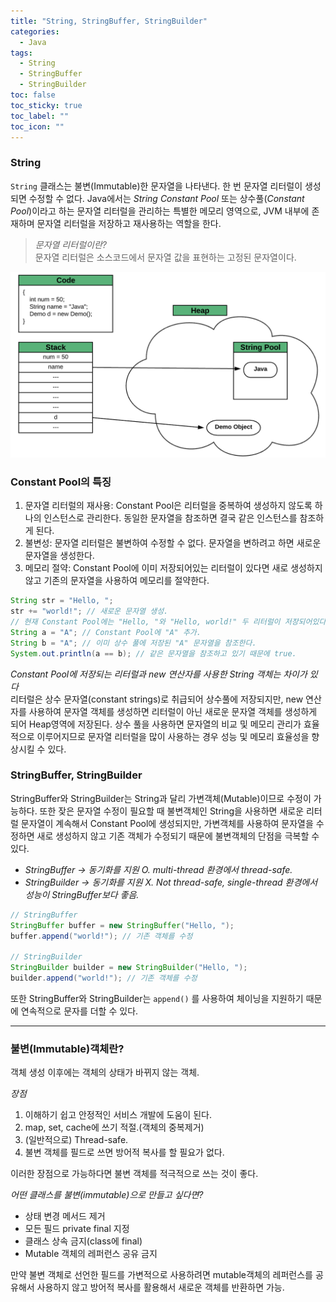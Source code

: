 ```yaml
---
title: "String, StringBuffer, StringBuilder"
categories:
  - Java
tags:
  - String
  - StringBuffer
  - StringBuilder
toc: false
toc_sticky: true
toc_label: ""
toc_icon: ""
---
```


### String

`String` 클래스는 불변(Immutable)한 문자열을 나타낸다. 한 번 문자열 리터럴이 생성되면 수정할 수 없다. Java에서는 *String Constant Pool* 또는 상수풀(*Constant Pool*)이라고 하는 문자열 리터럴을 관리하는 특별한 메모리 영역으로, JVM 내부에 존재하며 문자열 리터럴을 저장하고 재사용하는 역할을 한다.

>*문자열 리터럴이란?*<br>
> 문자열 리터럴은 소스코드에서 문자열 값을 표현하는 고정된 문자열이다.

![StringPool.png](..%2F..%2Fimage%2FforPost%2FStringPool.png)

### Constant Pool의 특징
1. 문자열 리터럴의 재사용: Constant Pool은 리터럴을 중복하여 생성하지 않도록 하나의 인스턴스로 관리한다. 동일한 문자열을 참조하면 결국 같은 인스턴스를 참조하게 된다.
2. 불변성: 문자열 리터럴은 불변하여 수정할 수 없다. 문자열을 변하려고 하면 새로운 문자열을 생성한다.
3. 메모리 절약: Constant Pool에 이미 저장되어있는 리터럴이 있다면 새로 생성하지 않고 기존의 문자열을 사용하여 메모리를 절약한다.

```java
String str = "Hello, ";
str += "world!"; // 새로운 문자열 생성.
// 현재 Constant Pool에는 "Hello, "와 "Hello, world!" 두 리터럴이 저장되어있다.
String a = "A"; // Constant Pool에 "A" 추가.
String b = "A"; // 이미 상수 풀에 저장된 "A" 문자열을 참조한다.
System.out.println(a == b); // 같은 문자열을 참조하고 있기 때문에 true.
```

*Constant Pool에 저장되는 리터럴과 new 연산자를 사용한 String 객체는 차이가 있다*<br>
리터럴은 상수 문자열(constant strings)로 취급되어 상수풀에 저장되지만, new 연산자를 사용하여 문자열 객체를 생성하면 리터럴이 아닌 새로운 문자열 객체를 생성하게 되어 Heap영역에 저장된다. 상수 풀을 사용하면 문자열의 비교 및 메모리 관리가 효율적으로 이루어지므로 문자열 리터럴을 많이 사용하는 경우 성능 및 메모리 효율성을 향상시킬 수 있다. 

### StringBuffer, StringBuilder

StringBuffer와 StringBuilder는 String과 달리 가변객체(Mutable)이므로 수정이 가능하다. 
또한 잦은 문자열 수정이 필요할 때 불변객체인 String을 사용하면 새로운 리터럴 문자열이 계속해서 Constant Pool에 생성되지만, 가변객체를 사용하여 문자열을 수정하면 새로 생성하지 않고 기존 객체가 수정되기 때문에 불변객체의 단점을 극복할 수 있다. 

- *StringBuffer → 동기화를 지원 O. multi-thread 환경에서 thread-safe.*
- *StringBuilder → 동기화를 지원 X. Not thread-safe, single-thread 환경에서 성능이 StringBuffer보다 좋음.*
```java
// StringBuffer
StringBuffer buffer = new StringBuffer("Hello, ");
buffer.append("world!"); // 기존 객체를 수정

// StringBuilder
StringBuilder builder = new StringBuilder("Hello, ");
builder.append("world!"); // 기존 객체를 수정
```
또한 StringBuffer와 StringBuilder는 `append()` 를 사용하여 체이닝을 지원하기 때문에 연속적으로 문자를 더할 수 있다. 

---

### 불변(Immutable)객체란?

객체 생성 이후에는 객체의 상태가 바뀌지 않는 객체.

*장점*

1. 이해하기 쉽고 안정적인 서비스 개발에 도움이 된다.
2. map, set, cache에 쓰기 적절.(객체의 중복제거)
3. (일반적으로) Thread-safe.
4. 불변 객체를 필드로 쓰면 방어적 복사를 할 필요가 없다.

이러한 장점으로 가능하다면 불변 객체를 적극적으로 쓰는 것이 좋다.

*어떤 클래스를 불변(immutable)으로 만들고 싶다면?*

- 상태 변경 메서드 제거
- 모든 필드 private final 지정
- 클래스 상속 금지(class에 final)
- Mutable 객체의 레퍼런스 공유 금지

만약 불변 객체로 선언한 필드를 가변적으로 사용하려면 mutable객체의 레퍼런스를 공유해서 사용하지 않고
방어적 복사를 활용해서 새로운 객체를 반환하면 가능.
